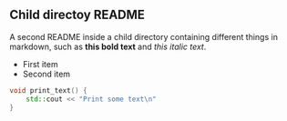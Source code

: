 ## Child directoy README
A second README inside a child directory containing different things in
markdown, such as **this bold text** and *this italic text*.

* First item
* Second item

```cpp
void print_text() {
    std::cout << "Print some text\n"
}
```

